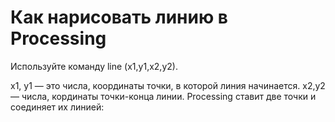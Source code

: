 # Как нарисовать линию в Processing

Используйте команду line (x1,y1,x2,y2).

x1, y1 — это числа, координаты точки, в которой линия начинается. x2,y2 — числа, кординаты точки-конца линии. Processing ставит две точки и соединяет их линией:
